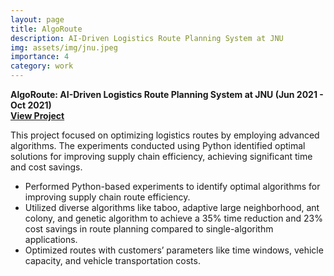```yaml
---
layout: page
title: AlgoRoute
description: AI-Driven Logistics Route Planning System at JNU
img: assets/img/jnu.jpeg
importance: 4
category: work
---
```


**AlgoRoute: AI-Driven Logistics Route Planning System at JNU (Jun 2021 - Oct 2021)**  
**[View Project](https://github.com/albertgy9910/AlgoRoute)**

This project focused on optimizing logistics routes by employing advanced algorithms. The experiments conducted using Python identified optimal solutions for improving supply chain efficiency, achieving significant time and cost savings.

- Performed Python-based experiments to identify optimal algorithms for improving supply chain route efficiency.
- Utilized diverse algorithms like taboo, adaptive large neighborhood, ant colony, and genetic algorithm to achieve a 35% time reduction and 23% cost savings in route planning compared to single-algorithm applications.
- Optimized routes with customers’ parameters like time windows, vehicle capacity, and vehicle transportation costs.

